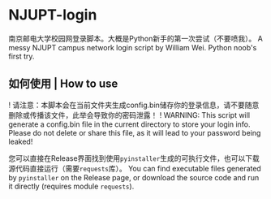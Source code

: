 # NJUPT-login
南京邮电大学校园网登录脚本。大概是Python新手的第一次尝试（不要喷我）。
A messy NJUPT campus network login script by William Wei. Python noob's first try.

## 如何使用 | How to use
! 请注意：本脚本会在当前文件夹生成config.bin储存你的登录信息，请不要随意删除或传播该文件，此举会导致你的密码泄露！
! WARNING: This script will generate a config.bin file in the current directory to store your login info. Please do not delete or share this file, as it will lead to your password being leaked!

您可以直接在Release界面找到使用`pyinstaller`生成的可执行文件，也可以下载源代码直接运行（需要`requests`库）。
You can find executable files generated by `pyinstaller` on the Release page, or download the source code and run it directly (requires module `requests`).
